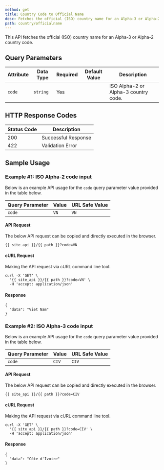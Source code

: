 ```yaml
---
method: get
title: Country Code to Official Name
desc: Fetches the official (ISO) country name for an Alpha-3 or Alpha-2 country code.
path: country/officialname
---
```


This API fetches the official (ISO) country name for an Alpha-3 or Alpha-2 country code.

## Query Parameters

| Attribute | Data Type | Required | Default Value |Description |
| ----------- | ----------- | -----------  | ----------- | ----------- |
| `code` | `string` | Yes | | ISO Alpha-2 or Alpha-3 country code.  |

## HTTP Response Codes

| Status Code | Description |
| ----------- | ----------- |
| 200 | Successful Response |
| 422 | Validation Error |

## Sample Usage

### Example #1: ISO Alpha-2 code input

Below is an example API usage for the `code` query parameter value provided in the table below.

| Query Parameter | Value | URL Safe Value |
| ----------- | ----------- | -----------  |
| `code` | `VN` | `VN` |

#### API Request

The below API request can be copied and directly executed in the browser.

```
{{ site_api }}/{{ path }}?code=VN
```

#### cURL Request

Making the API request via cURL command line tool.

```
curl -X 'GET' \
  '{{ site_api }}/{{ path }}?code=VN' \
  -H 'accept: application/json'
```

#### Response

```
{
  "data": "Viet Nam"
}
```

### Example #2: ISO Alpha-3 code input

Below is an example API usage for the `code` query parameter value provided in the table below.

| Query Parameter | Value | URL Safe Value |
| ----------- | ----------- | -----------  |
| `code` | `CIV` | `CIV` |

#### API Request

The below API request can be copied and directly executed in the browser.

```
{{ site_api }}/{{ path }}?code=CIV
```

#### cURL Request

Making the API request via cURL command line tool.

```
curl -X 'GET' \
  '{{ site_api }}/{{ path }}?code=CIV' \
  -H 'accept: application/json'
```

#### Response

```
{
  "data": "Côte d'Ivoire"
}
```
